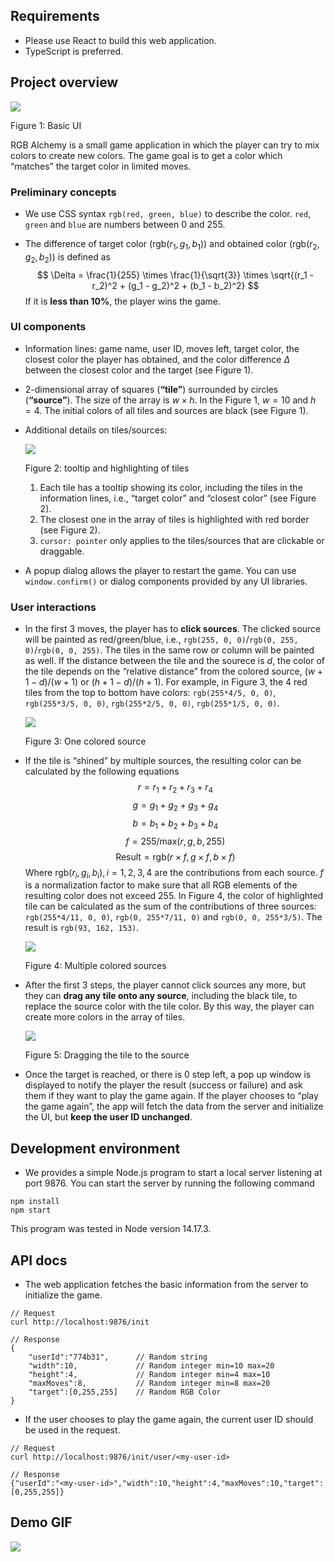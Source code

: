 ## [](https://hackmd.io/@gd_dVYF0STqPqMLWkxnd6A/Byrxur5At#Requirements "Requirements")Requirements

-   Please use React to build this web application.
-   TypeScript is preferred.

## [](https://hackmd.io/@gd_dVYF0STqPqMLWkxnd6A/Byrxur5At#Project-overview "Project-overview")Project overview

![](https://i.imgur.com/3P7uUD5.png)

Figure 1: Basic UI

RGB Alchemy is a small game application in which the player can try to mix colors to create new colors. The game goal is to get a color which “matches” the target color in limited moves.

### [](https://hackmd.io/@gd_dVYF0STqPqMLWkxnd6A/Byrxur5At#Preliminary-concepts "Preliminary-concepts")Preliminary concepts

-   We use CSS syntax `rgb(red, green, blue)` to describe the color. `red`, `green` and `blue` are numbers between 0 and 255.
    
-   The difference of target color ($\text{rgb}(r_1,g_1,b_1)$) and obtained color ($\text{rgb}(r_2,g_2,b_2)$) is defined as $$
    \Delta = \frac{1}{255} \times \frac{1}{\sqrt{3}} \times \sqrt{(r_1 - r_2)^2 + (g_1 - g_2)^2 + (b_1 - b_2)^2}
    $$ If it is **less than 10%**, the player wins the game.
    

### [](https://hackmd.io/@gd_dVYF0STqPqMLWkxnd6A/Byrxur5At#UI-components "UI-components")UI components

-   Information lines: game name, user ID, moves left, target color, the closest color the player has obtained, and the color difference $\Delta$ between the closest color and the target (see Figure 1).
    
-   2-dimensional array of squares (**“tile”**) surrounded by circles (**“source”**). The size of the array is $w \times h$. In the Figure 1, $w = 10$ and $h = 4$. The initial colors of all tiles and sources are black (see Figure 1).
    
-   Additional details on tiles/sources:
    
    ![](https://i.imgur.com/W57XW1i.gif)
    
    Figure 2: tooltip and highlighting of tiles
    
    1.  Each tile has a tooltip showing its color, including the tiles in the information lines, i.e., “target color” and “closest color” (see Figure 2).
    2.  The closest one in the array of tiles is highlighted with red border (see Figure 2).
    3.  `cursor: pointer` only applies to the tiles/sources that are clickable or draggable.
-   A popup dialog allows the player to restart the game. You can use `window.confirm()` or dialog components provided by any UI libraries.
    

### [](https://hackmd.io/@gd_dVYF0STqPqMLWkxnd6A/Byrxur5At#User-interactions "User-interactions")User interactions

-   In the first 3 moves, the player has to **click sources**. The clicked source will be painted as red/green/blue, i.e., `rgb(255, 0, 0)`/`rgb(0, 255, 0)`/`rgb(0, 0, 255)`. The tiles in the same row or column will be painted as well. If the distance between the tile and the sourece is $d$, the color of the tile depends on the “relative distance” from the colored source, $(w+1-d)/(w+1)$ or $(h+1-d)/(h+1)$. For example, in Figure 3, the 4 red tiles from the top to bottom have colors: `rgb(255*4/5, 0, 0)`, `rgb(255*3/5, 0, 0)`, `rgb(255*2/5, 0, 0)`, `rgb(255*1/5, 0, 0)`.
    
    ![](https://i.imgur.com/IUTkn91.png)
    
    Figure 3: One colored source
    
-   If the tile is “shined” by multiple sources, the resulting color can be calculated by the following equations $$
    r = r_1 + r_2 + r_3 + r_4
    $$ $$
    g = g_1 + g_2 + g_3 + g_4
    $$ $$
    b = b_1 + b_2 + b_3 + b_4
    $$ $$
    f= 255 / \text{max}(r, g, b, 255)
    $$ $$
    \text{Result} = \text{rgb}(r \times f, g \times f, b \times f)
    $$ Where $\text{rgb}(r_i,g_i,b_i), i = 1,2,3,4$ are the contributions from each source. $f$ is a normalization factor to make sure that all RGB elements of the resulting color does not exceed 255. In Figure 4, the color of highlighted tile can be calculated as the sum of the contributions of three sources: `rgb(255*4/11, 0, 0)`, `rgb(0, 255*7/11, 0)` and `rgb(0, 0, 255*3/5)`. The result is `rgb(93, 162, 153)`.
    
    ![](https://i.imgur.com/8ktY9P1.png)
    
    Figure 4: Multiple colored sources
    
-   After the first 3 steps, the player cannot click sources any more, but they can **drag any tile onto any source**, including the black tile, to replace the source color with the tile color. By this way, the player can create more colors in the array of tiles.
    
    ![](https://i.imgur.com/DVlTDln.gif)
    
    Figure 5: Dragging the tile to the source
    
-   Once the target is reached, or there is 0 step left, a pop up window is displayed to notify the player the result (success or failure) and ask them if they want to play the game again. If the player chooses to “play the game again”, the app will fetch the data from the server and initialize the UI, but **keep the user ID unchanged**.
    

## [](https://hackmd.io/@gd_dVYF0STqPqMLWkxnd6A/Byrxur5At#Development-environment "Development-environment")Development environment

-   We provides a simple Node.js program to start a local server listening at port 9876. You can start the server by running the following command

```
npm install
npm start
```

This program was tested in Node version 14.17.3.

## [](https://hackmd.io/@gd_dVYF0STqPqMLWkxnd6A/Byrxur5At#API-docs "API-docs")API docs

-   The web application fetches the basic information from the server to initialize the game.

```
// Request
curl http://localhost:9876/init

// Response
{
    "userId":"774b31",      // Random string
    "width":10,             // Random integer min=10 max=20
    "height":4,             // Random integer min=4 max=10
    "maxMoves":8,           // Random integer min=8 max=20
    "target":[0,255,255]    // Random RGB Color
}
```

-   If the user chooses to play the game again, the current user ID should be used in the request.

```
// Request
curl http://localhost:9876/init/user/<my-user-id>

// Response
{"userId":"<my-user-id>","width":10,"height":4,"maxMoves":10,"target":[0,255,255]}
```

## [](https://hackmd.io/@gd_dVYF0STqPqMLWkxnd6A/Byrxur5At#Demo-GIF "Demo-GIF")Demo GIF

![](https://i.imgur.com/Kh9vNua.gif)